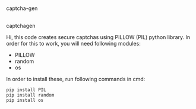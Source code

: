 #
captcha-gen

##
captchagen

Hi, this code creates secure captchas using PILLOW (PIL) python library. In order for this to work, you will need following modules: 

- PILLOW
- random
- os

In order to install these, run following commands in cmd:

```
pip install PIL
pip install random
pip install os
```
